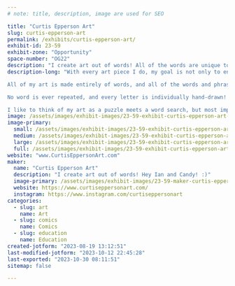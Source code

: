 ```yaml
---
# note: title, description, image are used for SEO

title: "Curtis Epperson Art"
slug: curtis-epperson-art
permalink: /exhibits/curtis-epperson-art/
exhibit-id: 23-59
exhibit-zone: "Opportunity"
space-number: "OG22"
description: "I create art out of words! All of the words are unique to each piece and no word is ever repeated!"
description-long: "With every art piece I do, my goal is not only to entertain you, but also to inspire and educate you!

All of my art is made entirely of words, and all of the words and phrases describe the art, telling fun facts about each piece!

No word is ever repeated, and every letter is individually hand-drawn!

I like to think of my art as a puzzle meets a word search, but most importantly, a beautiful piece of art for your home or office!"
image: /assets/images/exhibit-images/23-59-exhibit-curtis-epperson-art-43-img-8262-3634-large.jpg
image-primary: 
  small: /assets/images/exhibit-images/23-59-exhibit-curtis-epperson-art-43-img-8262-3634-small.jpg
  medium: /assets/images/exhibit-images/23-59-exhibit-curtis-epperson-art-43-img-8262-3634-medium.jpg
  large: /assets/images/exhibit-images/23-59-exhibit-curtis-epperson-art-43-img-8262-3634-large.jpg
  full: /assets/images/exhibit-images/23-59-exhibit-curtis-epperson-art-43-img-8262-3634-full.jpg
website: "www.CurtisEppersonArt.com"
maker: 
  name: "Curtis Epperson Art"
  description: "I create art out of words! Hey Ian and Candy! :)"
  image-primary: /assets/images/exhibit-images/23-59-maker-curtis-epperson-art-img-8262-medium.jpg
  website: https://www.curtiseppersonart.com/
  instagram: https://www.instagram.com/curtiseppersonart
categories: 
  - slug: art
    name: Art
  - slug: comics
    name: Comics
  - slug: education
    name: Education
created-jotform: "2023-08-19 13:12:51"
last-modified-jotform: "2023-10-12 22:45:28"
last-exported: "2023-10-30 08:11:51"
sitemap: false

---
```

